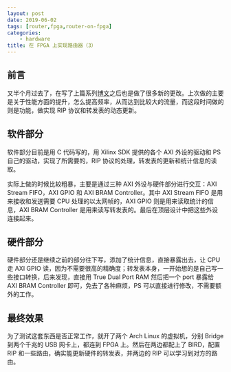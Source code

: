 ```yaml
---
layout: post
date: 2019-06-02
tags: [router,fpga,router-on-fpga]
categories:
    - hardware
title: 在 FPGA 上实现路由器（3）
---
```


## 前言

又半个月过去了，在写了上篇系列[博文](router-on-fpga-2.md)之后也是做了很多新的更改。上次做的主要是关于性能方面的提升，怎么提高频率，从而达到比较大的流量，而这段时间做的则是功能，做实现 RIP 协议和转发表的动态更新。

## 软件部分

软件部分目前是用 C 代码写的，用 Xilinx SDK 提供的各个 AXI 外设的驱动和 PS 自己的驱动，实现了所需要的，RIP 协议的处理，转发表的更新和统计信息的读取。

实际上做的时候比较粗暴，主要是通过三种 AXI 外设与硬件部分进行交互：AXI Stream FIFO，AXI GPIO 和 AXI BRAM Controller。其中 AXI Stream FIFO 是用来接收和发送需要 CPU 处理的以太网帧的，AXI GPIO 则是用来读取统计的信息，AXI BRAM Controller 是用来读写转发表的。最后在顶层设计中把这些外设连接起来。

## 硬件部分

硬件部分还是继续之前的部分往下写，添加了统计信息，直接暴露出去，让 CPU 走 AXI GPIO 读，因为不需要很高的精确度；转发表本身，一开始想的是自己写一些接口转换，后来发现，直接用 True Dual Port RAM 然后把一个 port 暴露给 AXI BRAM Controller 即可，免去了各种麻烦，PS 可以直接进行修改，不需要额外的工作。

## 最终效果

为了测试这套东西是否正常工作，就开了两个 Arch Linux 的虚拟机，分别 Bridge 到两个千兆的 USB 网卡上，都连到 FPGA 上。然后在两边都配上了 BIRD，配置 RIP 和一些路由，确实能更新硬件的转发表，并两边的 RIP 可以学习到对方的路由。

